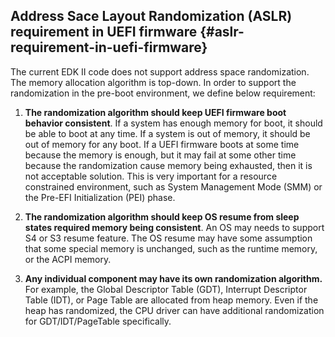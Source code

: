 <!--- @file
 Address Space Layout Randomization file: ASLR requirement in UEFI firmware

  Copyright (c) 2018, Intel Corporation. All rights reserved.<BR>

  Redistribution and use in source (original document form) and 'compiled'
  forms (converted to PDF, epub, HTML and other formats) with or without
  modification, are permitted provided that the following conditions are met:

  1) Redistributions of source code (original document form) must retain the
     above copyright notice, this list of conditions and the following
     disclaimer as the first lines of this file unmodified.

  2) Redistributions in compiled form (transformed to other DTDs, converted to
     PDF, epub, HTML and other formats) must reproduce the above copyright
     notice, this list of conditions and the following disclaimer in the
     documentation and/or other materials provided with the distribution.

  THIS DOCUMENTATION IS PROVIDED BY TIANOCORE PROJECT "AS IS" AND ANY EXPRESS OR
  IMPLIED WARRANTIES, INCLUDING, BUT NOT LIMITED TO, THE IMPLIED WARRANTIES OF
  MERCHANTABILITY AND FITNESS FOR A PARTICULAR PURPOSE ARE DISCLAIMED. IN NO
  EVENT SHALL TIANOCORE PROJECT  BE LIABLE FOR ANY DIRECT, INDIRECT, INCIDENTAL,
  SPECIAL, EXEMPLARY, OR CONSEQUENTIAL DAMAGES (INCLUDING, BUT NOT LIMITED TO,
  PROCUREMENT OF SUBSTITUTE GOODS OR SERVICES; LOSS OF USE, DATA, OR PROFITS;
  OR BUSINESS INTERRUPTION) HOWEVER CAUSED AND ON ANY THEORY OF LIABILITY,
  WHETHER IN CONTRACT, STRICT LIABILITY, OR TORT (INCLUDING NEGLIGENCE OR
  OTHERWISE) ARISING IN ANY WAY OUT OF THE USE OF THIS DOCUMENTATION, EVEN IF
  ADVISED OF THE POSSIBILITY OF SUCH DAMAGE.

-->
## Address Sace Layout Randomization (ASLR) requirement in UEFI firmware {#aslr-requirement-in-uefi-firmware}

The current EDK II code does not support address space randomization. The memory allocation algorithm is top-down. In order to support the randomization in the pre-boot environment, we define below requirement:

1.  **The randomization algorithm should keep UEFI firmware boot behavior consistent**. If a system has enough memory for boot, it should be able to boot at any time. If a system is out of memory, it should be out of memory for any boot. If a UEFI firmware boots at some time because the memory is enough, but it may fail at some other time because the randomization cause memory being exhausted, then it is not acceptable solution. This is very important for a resource constrained environment, such as System Management Mode (SMM)  or the Pre-EFI Initialization (PEI) phase.

2.  **The randomization algorithm should keep OS resume from sleep states required memory being consistent**. An OS may needs to support S4 or S3 resume feature. The OS resume may have some assumption that some special memory is unchanged, such as the runtime memory, or the ACPI memory.

3.  **Any individual component may have its own randomization algorithm.** For example, the Global Descriptor Table (GDT), Interrupt Descriptor Table (IDT), or Page Table are allocated from heap memory. Even if the heap has randomized, the CPU driver can have additional randomization for GDT/IDT/PageTable specifically.